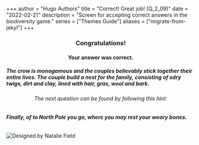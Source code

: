 +++
author = "Hugo Authors"
title = "Correct! Great job! (Q_2_09)"
date = "2022-02-21"
description = "Screen for accepting correct answers in the biodiversity game."
series = ["Themes Guide"]
aliases = ["migrate-from-jekyl"]
+++

### <center> Congratulations! </center>
#### <center> Your answer was correct. 
##### The crow is monogamous and the couples believably stick together their entire lives. The couple build a nest for the family, consisting of sdry twigs, dirt and clay, lined with hair, gras, wool and bark. 

###### <center> The next question can be found by following this hint: </center>
###### **Finally, of to North Pole you go, where you may rest your weary bones.**


![Designed by Natalie Field](/img/nucifraga.jpg)

